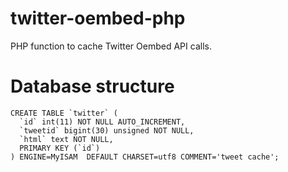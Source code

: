 twitter-oembed-php
==================

PHP function to cache Twitter Oembed API calls.

# Database structure #
    CREATE TABLE `twitter` (
      `id` int(11) NOT NULL AUTO_INCREMENT,
      `tweetid` bigint(30) unsigned NOT NULL,
      `html` text NOT NULL,
      PRIMARY KEY (`id`)
    ) ENGINE=MyISAM  DEFAULT CHARSET=utf8 COMMENT='tweet cache';
